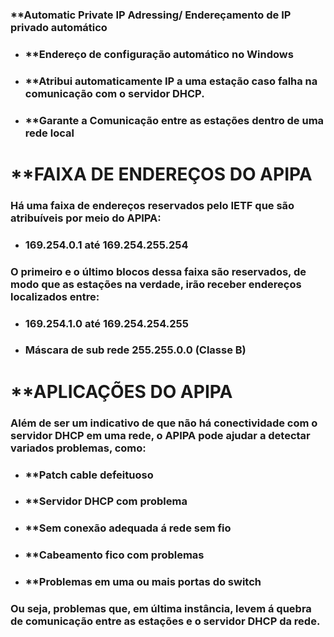 
### **Automatic Private IP Adressing/ Endereçamento de IP privado automático

- ### **Endereço de configuração automático no Windows

- ### **Atribui automaticamente IP a uma estação caso falha na comunicação com o servidor DHCP.

- ### **Garante a Comunicação entre as estações dentro de uma rede local


# **FAIXA DE ENDEREÇOS DO APIPA

### Há uma faixa de endereços reservados pelo IETF que são atribuíveis por meio do APIPA:

- ### 169.254.0.1 até 169.254.255.254


### O primeiro e o último blocos dessa faixa são reservados, de modo que as estações na verdade, irão receber endereços localizados entre:

- ### 169.254.1.0 até 169.254.254.255
- ### Máscara de sub rede 255.255.0.0 (Classe B)


# **APLICAÇÕES DO APIPA

### Além de ser um indicativo de que não há conectividade com o servidor DHCP em uma rede, o APIPA pode ajudar a detectar variados problemas, como:

- ### **Patch cable defeituoso
- ### **Servidor DHCP com problema
- ### **Sem conexão adequada á rede sem fio
- ### **Cabeamento fico com problemas
- ### **Problemas em uma ou mais portas do switch

### Ou seja, problemas que, em última instância, levem á quebra de comunicação entre as estações e o servidor DHCP da rede.


